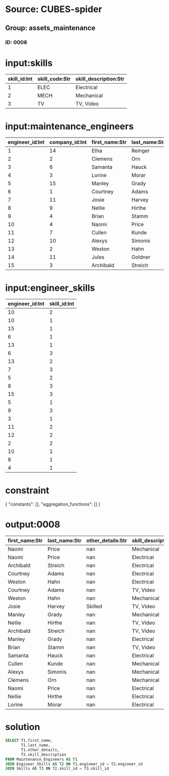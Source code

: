 # Source: CUBES-spider
## Group: assets_maintenance
### ID: 0008

# input:skills

| skill_id:Int | skill_code:Str | skill_description:Str |
|---|---|---|
| 1 | ELEC | Electrical |
| 2 | MECH | Mechanical |
| 3 | TV | TV, Video |

# input:maintenance_engineers

| engineer_id:Int | company_id:Int | first_name:Str | last_name:Str | other_details:Str |
|---|---|---|---|---|
| 1 | 14 | Etha | Reinger | Skilled |
| 2 | 2 | Clemens | Orn | nan |
| 3 | 6 | Samanta | Hauck | nan |
| 4 | 3 | Lorine | Morar | nan |
| 5 | 15 | Manley | Grady | nan |
| 6 | 1 | Courtney | Adams | nan |
| 7 | 11 | Josie | Harvey | Skilled |
| 8 | 9 | Nellie | Hirthe | nan |
| 9 | 4 | Brian | Stamm | nan |
| 10 | 4 | Naomi | Price | nan |
| 11 | 7 | Cullen | Kunde | nan |
| 12 | 10 | Alexys | Simonis | nan |
| 13 | 2 | Weston | Hahn | nan |
| 14 | 11 | Jules | Goldner | nan |
| 15 | 3 | Archibald | Streich | nan |

# input:engineer_skills

| engineer_id:Int | skill_id:Int |
|---|---|
| 10 | 2 |
| 10 | 1 |
| 15 | 1 |
| 6 | 1 |
| 13 | 1 |
| 6 | 3 |
| 13 | 2 |
| 7 | 3 |
| 5 | 2 |
| 8 | 3 |
| 15 | 3 |
| 5 | 1 |
| 9 | 3 |
| 3 | 1 |
| 11 | 2 |
| 12 | 2 |
| 2 | 2 |
| 10 | 1 |
| 8 | 1 |
| 4 | 1 |

# constraint

{
  "constants": [],
  "aggregation_functions": []
}

# output:0008

| first_name:Str | last_name:Str | other_details:Str | skill_description:Str |
|---|---|---|---|
| Naomi | Price | nan | Mechanical |
| Naomi | Price | nan | Electrical |
| Archibald | Streich | nan | Electrical |
| Courtney | Adams | nan | Electrical |
| Weston | Hahn | nan | Electrical |
| Courtney | Adams | nan | TV, Video |
| Weston | Hahn | nan | Mechanical |
| Josie | Harvey | Skilled | TV, Video |
| Manley | Grady | nan | Mechanical |
| Nellie | Hirthe | nan | TV, Video |
| Archibald | Streich | nan | TV, Video |
| Manley | Grady | nan | Electrical |
| Brian | Stamm | nan | TV, Video |
| Samanta | Hauck | nan | Electrical |
| Cullen | Kunde | nan | Mechanical |
| Alexys | Simonis | nan | Mechanical |
| Clemens | Orn | nan | Mechanical |
| Naomi | Price | nan | Electrical |
| Nellie | Hirthe | nan | Electrical |
| Lorine | Morar | nan | Electrical |

# solution

```sql
SELECT T1.first_name,
       T1.last_name,
       T1.other_details,
       T3.skill_description
FROM Maintenance_Engineers AS T1
JOIN Engineer_Skills AS T2 ON T1.engineer_id = T2.engineer_id
JOIN Skills AS T3 ON T2.skill_id = T3.skill_id
```
